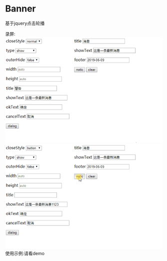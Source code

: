 # Banner
基于jquery点击轮播

录屏:
![](https://github.com/conesat/JS_Project/blob/master/hg_dialog/rec/dialog.gif)
![](https://github.com/conesat/JS_Project/blob/master/hg_dialog/rec/notic.gif)
使用示例:请看demo
